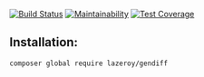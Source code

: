 [![Build Status](https://travis-ci.com/Laserroy/project-lvl2-s471.svg?branch=master)](https://travis-ci.com/Laserroy/project-lvl2-s471)
[![Maintainability](https://api.codeclimate.com/v1/badges/bfe4a5b672cb50ecfd72/maintainability)](https://codeclimate.com/github/Laserroy/project-lvl2-s471/maintainability)
[![Test Coverage](https://api.codeclimate.com/v1/badges/bfe4a5b672cb50ecfd72/test_coverage)](https://codeclimate.com/github/Laserroy/project-lvl2-s471/test_coverage)

## Installation:
```
composer global require lazeroy/gendiff
```

<script id="asciicast-248976" src="https://asciinema.org/a/248976.js" async></script>